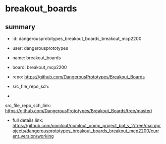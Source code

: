# breakout_boards
 
## summary 
* id: dangerousprototypes_breakout_boards_breakout_mcp2200
* user: dangerousprototypes
* name: breakout_boards
* board: breakout_mcp2200
* repo: https://github.com/DangerousPrototypes/Breakout_Boards



* src_file_repo_sch: 
*
 src_file_repo_sch_link: https://github.com/DangerousPrototypes/Breakout_Boards/tree/master/
* full details link: https://github.com/oomlout/oomlout_oomp_project_bot_v_2/tree/main/projects/dangerousprototypes_breakout_boards_breakout_mcp2200/current_version/working  






